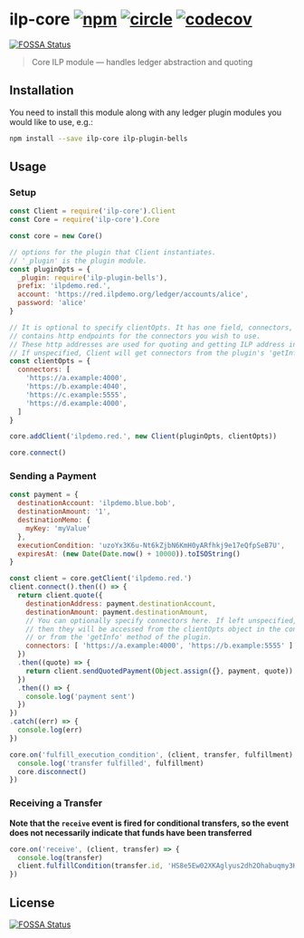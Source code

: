 # ilp-core [![npm][npm-image]][npm-url] [![circle][circle-image]][circle-url] [![codecov][codecov-image]][codecov-url]
[![FOSSA Status](https://app.fossa.io/api/projects/git%2Bgithub.com%2Fxizhao%2Filp-core.svg?type=shield)](https://app.fossa.io/projects/git%2Bgithub.com%2Fxizhao%2Filp-core?ref=badge_shield)

[npm-image]: https://img.shields.io/npm/v/ilp-core.svg?style=flat
[npm-url]: https://npmjs.org/package/ilp-core
[circle-image]: https://circleci.com/gh/interledgerjs/ilp-core.svg?style=shield
[circle-url]: https://circleci.com/gh/interledgerjs/ilp-core
[codecov-image]: https://codecov.io/gh/interledgerjs/ilp-core/branch/master/graph/badge.svg
[codecov-url]: https://codecov.io/gh/interledgerjs/ilp-core

> Core ILP module — handles ledger abstraction and quoting

## Installation

You need to install this module along with any ledger plugin modules you would like to use, e.g.:

``` sh
npm install --save ilp-core ilp-plugin-bells
```

## Usage

### Setup

``` js
const Client = require('ilp-core').Client
const Core = require('ilp-core').Core

const core = new Core()

// options for the plugin that Client instantiates.
// '_plugin' is the plugin module.
const pluginOpts = {
  _plugin: require('ilp-plugin-bells'),
  prefix: 'ilpdemo.red.',
  account: 'https://red.ilpdemo.org/ledger/accounts/alice',
  password: 'alice'
}

// It is optional to specify clientOpts. It has one field, connectors, which
// contains http endpoints for the connectors you wish to use.
// These http addresses are used for quoting and getting ILP address information.
// If unspecified, Client will get connectors from the plugin's 'getInfo' method.
const clientOpts = {
  connectors: [
    'https://a.example:4000',
    'https://b.example:4040',
    'https://c.example:5555',
    'https://d.example:4000',
  ]
}

core.addClient('ilpdemo.red.', new Client(pluginOpts, clientOpts))

core.connect()
```

### Sending a Payment

``` js
const payment = {
  destinationAccount: 'ilpdemo.blue.bob',
  destinationAmount: '1',
  destinationMemo: {
    myKey: 'myValue'
  },
  executionCondition: 'uzoYx3K6u-Nt6kZjbN6KmH0yARfhkj9e17eQfpSeB7U',
  expiresAt: (new Date(Date.now() + 10000)).toISOString()
}

const client = core.getClient('ilpdemo.red.')
client.connect().then(() => {
  return client.quote({
    destinationAddress: payment.destinationAccount,
    destinationAmount: payment.destinationAmount,
    // You can optionally specify connectors here. If left unspecified,
    // then they will be accessed from the clientOpts object in the constructor,
    // or from the 'getInfo' method of the plugin.
    connectors: [ 'https://a.example:4000', 'https://b.example:5555' ]
  })
  .then((quote) => {
    return client.sendQuotedPayment(Object.assign({}, payment, quote))
  })
  .then(() => {
    console.log('payment sent')
  })
})
.catch((err) => {
  console.log(err)
})

core.on('fulfill_execution_condition', (client, transfer, fulfillment) => {
  console.log('transfer fulfilled', fulfillment)
  core.disconnect()
})

```

### Receiving a Transfer

**Note that the `receive` event is fired for conditional transfers, so the event does not necessarily indicate that funds have been transferred**

``` js
core.on('receive', (client, transfer) => {
  console.log(transfer)
  client.fulfillCondition(transfer.id, 'HS8e5Ew02XKAglyus2dh2Ohabuqmy3HDM8EXMLz22ok')
})
```



## License
[![FOSSA Status](https://app.fossa.io/api/projects/git%2Bgithub.com%2Fxizhao%2Filp-core.svg?type=large)](https://app.fossa.io/projects/git%2Bgithub.com%2Fxizhao%2Filp-core?ref=badge_large)